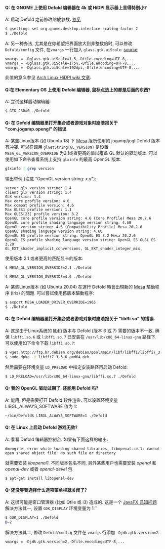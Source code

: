 #### Q: 在 GNOME 上使用 Defold 编辑器在 4k 或 HiDPI 显示器上显得特别小?

A: 启动 Defold 之前修改缩放参数. [参见](https://unix.stackexchange.com/a/552411)

```bash
$ gsettings set org.gnome.desktop.interface scaling-factor 2
$ ./Defold
```

A: 另一种办法, 尤其是在你希望把界面放大到非整数倍时, 可以修改 `Defold/config` 文件, 在`vmargs` 一行加入 `glass.gtk.uiScale`: [source](https://forum.defold.com/t/4k-hidpi-monitor-support-solved/64108/12?u=britzl)

```
vmargs = -Dglass.gtk.uiScale=1.5,-Dfile.encoding=UTF-8,...
vmargs = -Dglass.gtk.uiScale=175%,-Dfile.encoding=UTF-8,...
vmargs = -Dglass.gtk.uiScale=192dpi,-Dfile.encoding=UTF-8,...
```

此值的意义参见 [Arch Linux HiDPI wiki 文章](https://wiki.archlinux.org/title/HiDPI#JavaFX).


#### Q:在 Elementary OS 上使用 Defold 编辑器, 鼠标点选上的都是后面的东西?

A: 尝试这样启动编辑器:

```bash
$ GTK_CSD=0 ./Defold
```


#### Q: 在 Defold 编辑器里打开集合或者游戏对象时崩溃报关于 "com.jogamp.opengl" 的错误.

A: 某些Linux版本 (如 Ubuntu 18) 下 [Mesa](https://docs.mesa3d.org/) 版所使用的 jogamp/jogl Defold 版本有冲突.
可以在调用 `glGetString(GL_VERSION)` 是设置`MESA_GL_VERSION_OVERRIDE` 为2.1或者更高的值以覆盖 GL 默认的驱动版本.
可以使用如下命令查看系统上支持 `glxinfo` 的最高 OpenGL 版本:

```bash
glxinfo | grep version
```

输出举例 (注意 "OpenGL version string: x.y"):

```
server glx version string: 1.4
client glx version string: 1.4
GLX version: 1.4
Max core profile version: 4.6
Max compat profile version: 4.6
Max GLES1 profile version: 1.1
Max GLES[23] profile version: 3.2
OpenGL core profile version string: 4.6 (Core Profile) Mesa 20.2.6
OpenGL core profile shading language version string: 4.60
OpenGL version string: 4.6 (Compatibility Profile) Mesa 20.2.6
OpenGL shading language version string: 4.60
OpenGL ES profile version string: OpenGL ES 3.2 Mesa 20.2.6
OpenGL ES profile shading language version string: OpenGL ES GLSL ES 3.20
GL_EXT_shader_implicit_conversions, GL_EXT_shader_integer_mix,
```

使用版本 2.1 或者更高的匹配显卡的版本:

```bash
$ MESA_GL_VERSION_OVERRIDE=2.1 ./Defold
```

```bash
$ MESA_GL_VERSION_OVERRIDE=4.6 ./Defold
```


A: 某些Linux版本 (如 Ubuntu 20.04) 在運行 Defold 時會出現新的 [Mesa](https://docs.mesa3d.org/) 驅動程序 (Iris) 的問題. 可以嘗試使用舊版本驅動程序:

```bash
$ export MESA_LOADER_DRIVER_OVERRIDE=i965
$ ./Defold
```


#### Q: 在 Defold 编辑器里打开集合或者游戏对象时崩溃报关于 "libffi.so" 的错误.

A: 这是由于Linux系统的 [libffi](https://sourceware.org/libffi/) 版本与 Defold (版本 6 或 7) 需要的版本不一致.
确保 `libffi.so.6` 或 `libffi.so.7` 已安装在 `/usr/lib/x86_64-linux-gnu` 路径下. 可以使用如下命令下载 `libffi.so.7`:

```bash
$ wget http://ftp.br.debian.org/debian/pool/main/libf/libffi/libffi7_3.3-6_amd64.deb
$ sudo dpkg -i libffi7_3.3-6_amd64.deb
```

然后需要在环境变量 `LD_PRELOAD` 中指定安装路径再启动 Defold:

```bash
$ LD_PRELOAD=/usr/lib/x86_64-linux-gnu/libffi.so.7 ./Defold
```


#### Q: 我的 OpenGL 驱动过期了. 还能用 Defold 吗?

A: 能用, 但是需要打开 Defold 软件渲染. 可以设置环境变量 LIBGL_ALWAYS_SOFTWARE 值为 1:

```bash
~/bin/Defold$ LIBGL_ALWAYS_SOFTWARE=1 ./Defold
```


#### Q: 在 Linux 上启动 Defold 游戏无效?

A: 看看 Defold 编辑器控制台. 如果有下面这样的输出:

```
dmengine: error while loading shared libraries: libopenal.so.1: cannot open shared object file: No such file or directory
```

就需要安装 *libopenal1*. 不同版本包名不同, 另外某些用户也需要安装 *openal* 和 *openal-dev* 或者 *openal-devel* 包.

```bash
$ apt-get install libopenal-dev
```

####  Q: 还没等我选择什么选项菜单栏就关闭了?

A: 这很可能是窗口管理器 (比如 Qtile 或 i3) 造成的. 这是一个 [JavaFX 已知问题](https://bugs.openjdk.org/browse/JDK-8251240?focusedCommentId=14362084&page=com.atlassian.jira.plugin.system.issuetabpanels%3Acomment-tabpanel#comment-14362084) 解决方法其一, 设置 `GDK_DISPLAY` 环境变量为 1:¨

```bash
$ GDK_DISPLAY=1 ./Defold
D=2
```

解决方法其二, 修改 `Defold/config` 文件在 `vmargs` 行添加 `-Djdk.gtk.version=2`:

```
vmargs = -Djdk.gtk.version=2,-Dfile.encoding=UTF-8,...
```
